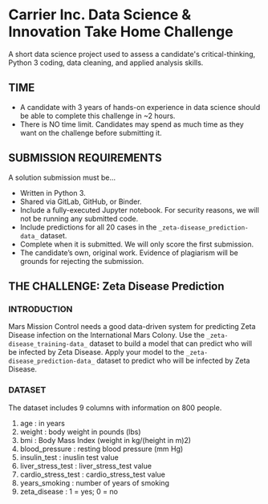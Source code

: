 # Carrier Inc. Data Science & Innovation Take Home Challenge

A short data science project used to assess a candidate's critical-thinking, Python 3 coding, data cleaning, and applied analysis skills.

## TIME
*  A candidate with 3 years of hands-on experience in data science should be able to complete this challenge in ~2 hours.
*  There is NO time limit. Candidates may spend as much time as they want on the challenge before submitting it.

## SUBMISSION REQUIREMENTS
A solution submission must be…
*  Written in Python 3.
*  Shared via GitLab, GitHub, or Binder.
*  Include a fully-executed Jupyter notebook.  For security reasons, we will not be running any submitted code.
*  Include predictions for all 20 cases in the `_zeta-disease_prediction-data_` dataset.
*  Complete when it is submitted.  We will only score the first submission.
*  The candidate’s own, original work.  Evidence of plagiarism will be grounds for rejecting the submission.

## THE CHALLENGE: Zeta Disease Prediction

### INTRODUCTION

Mars Mission Control needs a good data-driven system for predicting Zeta Disease infection on the International Mars Colony.
Use the `_zeta-disease_training-data_` dataset to build a model that can predict who will be infected by Zeta Disease.
Apply your model to the `_zeta-disease_prediction-data_` dataset to predict who will be infected by Zeta Disease.

### DATASET

The dataset includes 9 columns with information on 800 people.
1.	age : in years
2.	weight : body weight in pounds (lbs)
3.	bmi : Body Mass Index (weight in kg/(height in m)2)
4.	blood_pressure : resting blood pressure (mm Hg)
5.	insulin_test : inuslin test value
6.	liver_stress_test : liver_stress_test value
7.	cardio_stress_test : cardio_stress_test value
8.	years_smoking : number of years of smoking
9.	zeta_disease :
              1 = yes;
              0 = no
